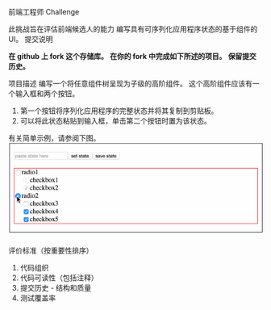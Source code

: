 前端工程师 Challenge

此挑战旨在评估前端候选人的能力 编写具有可序列化应用程序状态的基于组件的 UI。
提交说明

**在 github 上 fork 这个存储库。**
**在你的 fork 中完成如下所述的项目。**
**保留提交历史。**

项目描述
编写一个将任意组件树呈现为子级的高阶组件。 
这个高阶组件应该有一个输入框和两个按钮。
1. 第一个按钮将序列化应用程序的完整状态并将其复制到剪贴板。
2. 可以将此状态粘贴到输入框，单击第二个按钮时置为该状态。

有关简单示例，请参阅下图。
![](https://github.com/1ess/FrontEndChallenge/blob/main/example.gif)

评价标准（按重要性排序）
1. 代码组织
2. 代码可读性（包括注释）
3. 提交历史 - 结构和质量
4. 测试覆盖率